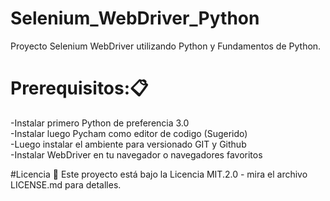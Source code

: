 # Selenium_WebDriver_Python
Proyecto Selenium WebDriver utilizando Python y Fundamentos de Python.

# Prerequisitos:📋
-Instalar primero Python de preferencia 3.0\
-Instalar luego Pycham como editor de codigo (Sugerido)\
-Luego instalar el ambiente para versionado GIT y Github\
-Instalar WebDriver en tu navegador o navegadores favoritos

#Licencia 📄
Este proyecto está bajo la Licencia MIT.2.0 - mira el archivo LICENSE.md para detalles.
